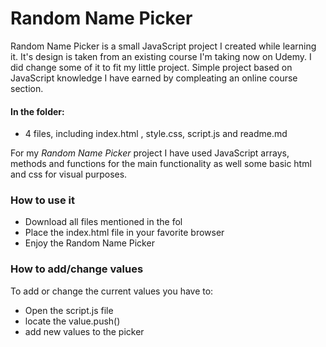 # Random Name Picker
Random Name Picker is a small JavaScript project I created while learning it. It's design is taken from an existing course I'm taking now on Udemy. I did change some of it to fit my little project. 
Simple project based on JavaScript knowledge I have earned by compleating an online course section. 


#### In the folder:
  - 4 files, including index.html , style.css, script.js and readme.md

For my _Random Name Picker_ project I have used JavaScript arrays, methods and functions for the main functionality as well some basic html and css for visual purposes.

### How to use it

* Download all files mentioned in the fol
* Place the index.html file in your favorite browser
* Enjoy the Random Name Picker

### How to add/change values

To add or change the current values you have to:
* Open the script.js file
* locate the value.push() 
* add new values to the picker
